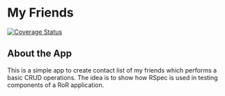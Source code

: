 # My Friends

[![Coverage Status](https://coveralls.io/repos/github/bafrimpong/ror_rspec/badge.svg?branch=main)](https://coveralls.io/github/bafrimpong/ror_rspec?branch=main)

## About the App
This is a simple app to create contact list of my friends which performs a basic CRUD operations. The idea is to show how RSpec is used in testing components of a RoR application.
